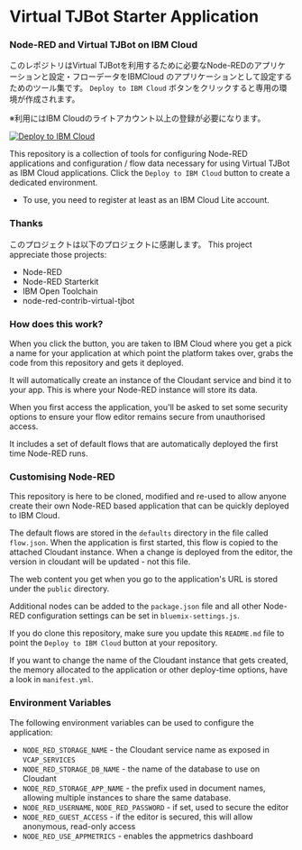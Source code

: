 Virtual TJBot Starter Application
====================================

### Node-RED and Virtual TJBot on IBM Cloud

このレポジトリはVirtual TJBotを利用するために必要なNode-REDのアプリケーションと設定・フローデータをIBMCloud のアプリケーションとして設定するためのツール集です。
`Deploy to IBM Cloud` ボタンをクリックすると専用の環境が作成されます。

※利用にはIBM Cloudのライトアカウント以上の登録が必要になります。

[![Deploy to IBM Cloud](./button.png)](https://bluemix.net/deploy?repository=https://github.com/tjbotfan/virtual-tjbot-starter.git)

This repository is a collection of tools for configuring Node-RED applications and configuration / flow data necessary for using Virtual TJBot as IBM Cloud applications.
Click the `Deploy to IBM Cloud` button to create a dedicated environment.

* To use, you need to register at least as an IBM Cloud Lite account.

### Thanks

このプロジェクトは以下のプロジェクトに感謝します。
This project appreciate those projects:

- Node-RED
- Node-RED Starterkit
- IBM Open Toolchain
- node-red-contrib-virtual-tjbot


### How does this work?

When you click the button, you are taken to IBM Cloud where you get a pick a name
for your application at which point the platform takes over, grabs the code from
this repository and gets it deployed.

It will automatically create an instance of the Cloudant service and bind it to
your app. This is where your Node-RED instance will store its data.

When you first access the application, you'll be asked to set some security options
to ensure your flow editor remains secure from unauthorised access.

It includes a set of default flows that are automatically deployed the first time
Node-RED runs.

### Customising Node-RED

This repository is here to be cloned, modified and re-used to allow anyone create
their own Node-RED based application that can be quickly deployed to IBM Cloud.

The default flows are stored in the `defaults` directory in the file called `flow.json`.
When the application is first started, this flow is copied to the attached Cloudant
instance. When a change is deployed from the editor, the version in cloudant will
be updated - not this file.

The web content you get when you go to the application's URL is stored under the
`public` directory.

Additional nodes can be added to the `package.json` file and all other Node-RED
configuration settings can be set in `bluemix-settings.js`.

If you do clone this repository, make sure you update this `README.md` file to point
the `Deploy to IBM Cloud` button at your repository.

If you want to change the name of the Cloudant instance that gets created, the memory
allocated to the application or other deploy-time options, have a look in `manifest.yml`.

### Environment Variables

The following environment variables can be used to configure the application:

 - `NODE_RED_STORAGE_NAME` - the Cloudant service name as exposed in `VCAP_SERVICES`
 - `NODE_RED_STORAGE_DB_NAME` - the name of the database to use on Cloudant
 - `NODE_RED_STORAGE_APP_NAME` - the prefix used in document names, allowing multiple instances
    to share the same database.
 - `NODE_RED_USERNAME`, `NODE_RED_PASSWORD` - if set, used to secure the editor
 - `NODE_RED_GUEST_ACCESS` - if the editor is secured, this will allow anonymous,
    read-only access
 - `NODE_RED_USE_APPMETRICS` - enables the appmetrics dashboard
